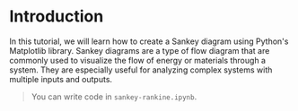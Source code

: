 # Introduction

In this tutorial, we will learn how to create a Sankey diagram using Python's Matplotlib library. Sankey diagrams are a type of flow diagram that are commonly used to visualize the flow of energy or materials through a system. They are especially useful for analyzing complex systems with multiple inputs and outputs.

> You can write code in `sankey-rankine.ipynb`.
